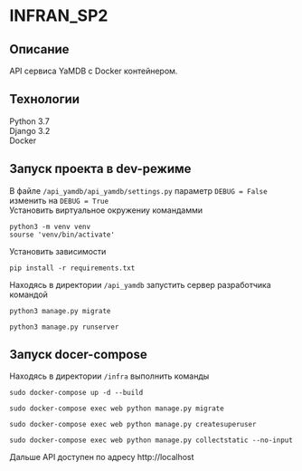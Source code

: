 # INFRAN_SP2
## Описание
API сервиса YaMDB с Docker контейнером.
## Технологии
Python 3.7 <br>
Django 3.2 <br>
Docker
## Запуск проекта в dev-режиме
В файле `/api_yamdb/api_yamdb/settings.py` параметр `DEBUG = False` изменить на `DEBUG = True`<br>
Установить виртуальное окружениу командамми
```
python3 -m venv venv
sourse 'venv/bin/activate'
```
Установить зависимости
```
pip install -r requirements.txt
```
Находясь в директории `/api_yamdb` запустить сервер разработчика командой
```
python3 manage.py migrate

python3 manage.py runserver
```
## Запуск docer-compose
Находясь в директории `/infra` выполнить команды
```
sudo docker-compose up -d --build

sudo docker-compose exec web python manage.py migrate

sudo docker-compose exec web python manage.py createsuperuser

sudo docker-compose exec web python manage.py collectstatic --no-input
```
Дальше API доступен по адресу http://localhost

